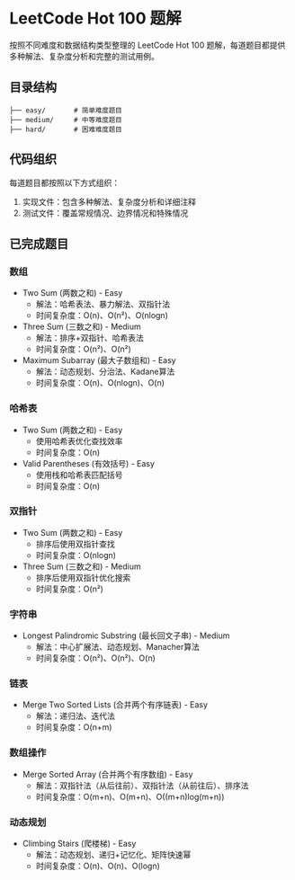 # LeetCode Hot 100 题解

按照不同难度和数据结构类型整理的 LeetCode Hot 100 题解，每道题目都提供多种解法、复杂度分析和完整的测试用例。

## 目录结构

```
├── easy/       # 简单难度题目
├── medium/     # 中等难度题目
├── hard/       # 困难难度题目
```

## 代码组织

每道题目都按照以下方式组织：

1. 实现文件：包含多种解法、复杂度分析和详细注释
2. 测试文件：覆盖常规情况、边界情况和特殊情况

## 已完成题目

### 数组
- Two Sum (两数之和) - Easy
  - 解法：哈希表法、暴力解法、双指针法
  - 时间复杂度：O(n)、O(n²)、O(nlogn)
- Three Sum (三数之和) - Medium
  - 解法：排序+双指针、哈希表法
  - 时间复杂度：O(n²)、O(n²)
- Maximum Subarray (最大子数组和) - Easy
  - 解法：动态规划、分治法、Kadane算法
  - 时间复杂度：O(n)、O(nlogn)、O(n)

### 哈希表
- Two Sum (两数之和) - Easy
  - 使用哈希表优化查找效率
  - 时间复杂度：O(n)
- Valid Parentheses (有效括号) - Easy
  - 使用栈和哈希表匹配括号
  - 时间复杂度：O(n)

### 双指针
- Two Sum (两数之和) - Easy
  - 排序后使用双指针查找
  - 时间复杂度：O(nlogn)
- Three Sum (三数之和) - Medium
  - 排序后使用双指针优化搜索
  - 时间复杂度：O(n²)

### 字符串
- Longest Palindromic Substring (最长回文子串) - Medium
  - 解法：中心扩展法、动态规划、Manacher算法
  - 时间复杂度：O(n²)、O(n²)、O(n)

### 链表
- Merge Two Sorted Lists (合并两个有序链表) - Easy
  - 解法：递归法、迭代法
  - 时间复杂度：O(n+m)

### 数组操作
- Merge Sorted Array (合并两个有序数组) - Easy
  - 解法：双指针法（从后往前）、双指针法（从前往后）、排序法
  - 时间复杂度：O(m+n)、O(m+n)、O((m+n)log(m+n))

### 动态规划
- Climbing Stairs (爬楼梯) - Easy
  - 解法：动态规划、递归+记忆化、矩阵快速幂
  - 时间复杂度：O(n)、O(n)、O(logn)